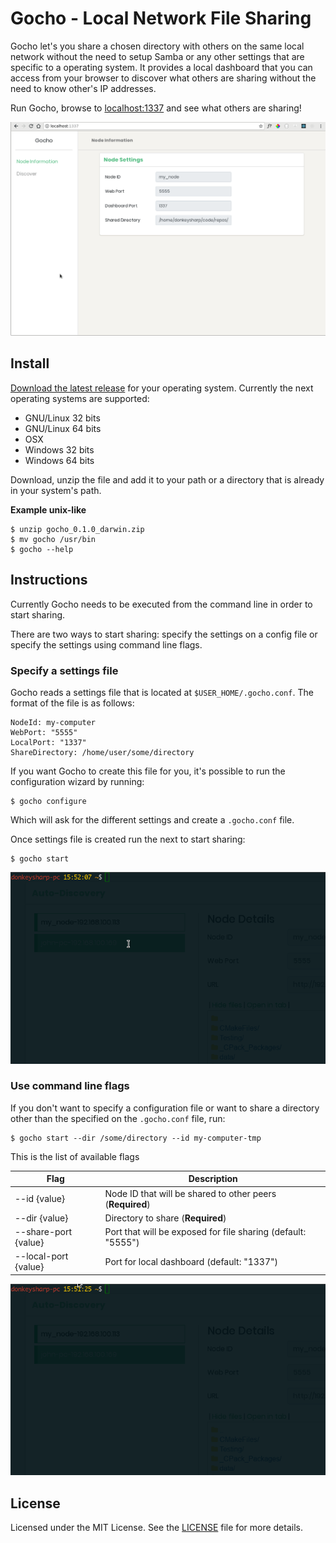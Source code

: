 Gocho - Local Network File Sharing
==================================

Gocho let's you share a chosen directory with others on the same local network without the need to setup Samba or any other settings that are specific to a operating system. It provides a local dashboard that you can access from your browser to discover what others are sharing without the need to know other's IP addresses.

Run Gocho, browse to [localhost:1337](http://localhost:1337) and see what others are sharing!

<!-- Image of dashboard -->
![alt Gocho dashboard](docs/gocho-dashboard.gif)

## Install
[Download the latest release](https://github.com/donkeysharp/gocho/releases) for your operating system. Currently the next operating systems are supported:

* GNU/Linux 32 bits
* GNU/Linux 64 bits
* OSX
* Windows 32 bits
* Windows 64 bits

Download, unzip the file and add it to your path or a directory that is already in your system's path.

**Example unix-like**

    $ unzip gocho_0.1.0_darwin.zip
    $ mv gocho /usr/bin
    $ gocho --help

## Instructions
Currently Gocho needs to be executed from the command line in order to start sharing.

There are two ways to start sharing: specify the settings on a config file or specify the settings using command line flags.

### Specify a settings file
Gocho reads a settings file that is located at `$USER_HOME/.gocho.conf`. The format of the file is as follows:

```
NodeId: my-computer
WebPort: "5555"
LocalPort: "1337"
ShareDirectory: /home/user/some/directory
```

If you want Gocho to create this file for you, it's possible to run the configuration wizard by running:

    $ gocho configure

Which will ask for the different settings and create a `.gocho.conf` file.

Once settings file is created run the next to start sharing:

    $ gocho start

![alt Gocho wizard](docs/gocho-configure.gif)

### Use command line flags
If you don't want to specify a configuration file or want to share a directory other than the specified on the `.gocho.conf` file, run:

    $ gocho start --dir /some/directory --id my-computer-tmp

This is the list of available flags

Flag | Description
--- | ---
--id {value} | Node ID that will be shared to other peers (**Required**)
--dir {value} | Directory to share (**Required**)
--share-port {value} |  Port that will be exposed for file sharing (default: "5555")
--local-port {value} | Port for local dashboard (default: "1337")

<!-- gocho using flags -->
![alt Gocho flags](docs/gocho-start.gif)

## License
Licensed under the MIT License. See the [LICENSE](LICENSE) file for more details.
